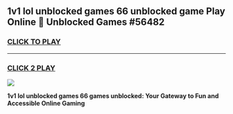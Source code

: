 
## 1v1 lol unblocked games 66 unblocked game Play Online 👋 Unblocked Games #56482
<h3>
<a href="https://premium.freeplayer.one?title=1v1_lol_unblocked_games_66&ref=21F">CLICK TO PLAY</a></h3>
<hr>

<h3>
<a href="https://premium.freeplayer.one?title=1v1_lol_unblocked_games_66&ref=21F">CLICK 2 PLAY</a>
  
</h3>

<a href="https://premium.freeplayer.one?title=1v1_lol_unblocked_games_66&ref=21F/"><img src="https://clearcache.store/games.png"></a>


**1v1 lol unblocked games 66 games unblocked: Your Gateway to Fun and Accessible Online Gaming**
